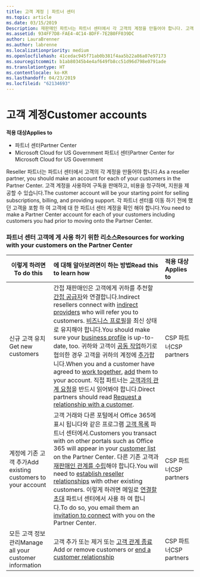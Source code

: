 ```yaml
---
title: 고객 계정 | 파트너 센터
ms.topic: article
ms.date: 03/15/2019
Description: 재판매인 파트너는 파트너 센터에서 각 고객의 계정을 만들어야 합니다. 고객 계정을 사용하여 구독을 판매하고, 비용을 청구하며, 지원을 제공할 수 있습니다.
ms.assetid: 934FF7D8-FAE4-4C14-8DFF-7E2B0FF039DC
author: LauraBrenner
ms.author: labrenne
ms.localizationpriority: medium
ms.openlocfilehash: 41cedac945f71ab0b381f4aa5b22a86a07e97173
ms.sourcegitcommit: b1ab80345b4e4af649fb8cc51d96d798e0791ade
ms.translationtype: HT
ms.contentlocale: ko-KR
ms.lasthandoff: 04/23/2019
ms.locfileid: "62134693"
---
```

# <a name="customer-accounts"></a><span data-ttu-id="6d14b-104">고객 계정</span><span class="sxs-lookup"><span data-stu-id="6d14b-104">Customer accounts</span></span>

<span data-ttu-id="6d14b-105">**적용 대상**</span><span class="sxs-lookup"><span data-stu-id="6d14b-105">**Applies to**</span></span>

-  <span data-ttu-id="6d14b-106">파트너 센터</span><span class="sxs-lookup"><span data-stu-id="6d14b-106">Partner Center</span></span>
-  <span data-ttu-id="6d14b-107">Microsoft Cloud for US Government 파트너 센터</span><span class="sxs-lookup"><span data-stu-id="6d14b-107">Partner Center for Microsoft Cloud for US Government</span></span>


<span data-ttu-id="6d14b-108">Reseller 파트너는 파트너 센터에서 고객의 각 계정을 만들어야 합니다.</span><span class="sxs-lookup"><span data-stu-id="6d14b-108">As a reseller partner, you should make an account for each of your customers in the Partner Center.</span></span> <span data-ttu-id="6d14b-109">고객 계정을 사용하여 구독을 판매하고, 비용을 청구하며, 지원을 제공할 수 있습니다.</span><span class="sxs-lookup"><span data-stu-id="6d14b-109">The customer account will be your starting point for selling subscriptions, billing, and providing support.</span></span> <span data-ttu-id="6d14b-110">각 파트너 센터를 이동 하기 전에 했던 고객을 포함 하 여 고객에 대 한 파트너 센터 계정을 확인 해야 합니다.</span><span class="sxs-lookup"><span data-stu-id="6d14b-110">You need to make a Partner Center account for each of your customers including customers you had prior to moving onto the Partner Center.</span></span>

### <a name="resources-for-working-with-your-customers-on-the-partner-center"></a><span data-ttu-id="6d14b-111">파트너 센터 고객에 게 사용 하기 위한 리소스</span><span class="sxs-lookup"><span data-stu-id="6d14b-111">Resources for working with your customers on the Partner Center</span></span>

|<span data-ttu-id="6d14b-112">**이렇게 하려면**</span><span class="sxs-lookup"><span data-stu-id="6d14b-112">**To do this**</span></span>   |<span data-ttu-id="6d14b-113">**에 대해 알아보려면이 하는 방법**</span><span class="sxs-lookup"><span data-stu-id="6d14b-113">**Read this to learn how**</span></span>   |<span data-ttu-id="6d14b-114">**적용 대상**</span><span class="sxs-lookup"><span data-stu-id="6d14b-114">**Applies to**</span></span>|
|-----------------|:----------------------------|:--------------|
|<span data-ttu-id="6d14b-115">신규 고객 유치</span><span class="sxs-lookup"><span data-stu-id="6d14b-115">Get new customers</span></span>|<span data-ttu-id="6d14b-116">간접 재판매인은 고객에게 귀하를 추천할 [간접 공급자](indirect-reseller-tasks-in-partner-center.md)와 연결합니다.</span><span class="sxs-lookup"><span data-stu-id="6d14b-116">Indirect resellers connect with [indirect providers](indirect-reseller-tasks-in-partner-center.md) who will refer you to customers.</span></span> <span data-ttu-id="6d14b-117">[비즈니스 프로필](create-a-marketing-profile.md)을 최신 상태로 유지해야 합니다.</span><span class="sxs-lookup"><span data-stu-id="6d14b-117">You should make sure your [business profile](create-a-marketing-profile.md) is up-to-date, too.</span></span> <span data-ttu-id="6d14b-118">귀하와 고객이 [공동 작업](responding-to-referrals.md)하기로 협의한 경우 고객을 귀하의 계정에 [추가](add-a-new-customer.md)합니다.</span><span class="sxs-lookup"><span data-stu-id="6d14b-118">When you and a customer have agreed to [work together](responding-to-referrals.md), [add](add-a-new-customer.md) them to your account.</span></span> <span data-ttu-id="6d14b-119">직접 파트너는 [고객과의 관계 요청](request-a-relationship-with-a-customer.md)을 반드시 읽어봐야 합니다.</span><span class="sxs-lookup"><span data-stu-id="6d14b-119">Direct partners should read [ Request a relationship with a customer](request-a-relationship-with-a-customer.md).</span></span>|<span data-ttu-id="6d14b-120">CSP 파트너</span><span class="sxs-lookup"><span data-stu-id="6d14b-120">CSP partners</span></span>|
|<span data-ttu-id="6d14b-121">계정에 기존 고객 추가</span><span class="sxs-lookup"><span data-stu-id="6d14b-121">Add existing customers to your account</span></span>   | <span data-ttu-id="6d14b-122">고객 거래와 다른 포털에서 Office 365에 표시 됩니다와 같은 프로그램 [고객 목록](see-your-customer-list.md) 파트너 센터에서.</span><span class="sxs-lookup"><span data-stu-id="6d14b-122">Customers you transact with on other portals such as Office 365 will appear in your [customer list](see-your-customer-list.md) on the Partner Center.</span></span> <span data-ttu-id="6d14b-123">다른 기존 고객과 [재판매인 관계를 수립](indirect-reseller-tasks-in-partner-center.md)해야 합니다.</span><span class="sxs-lookup"><span data-stu-id="6d14b-123">You will need to [establish reseller relationships](indirect-reseller-tasks-in-partner-center.md) with other existing customers.</span></span> <span data-ttu-id="6d14b-124">이렇게 하려면 메일로 [연결할 초대](responding-to-referrals.md) 파트너 센터에서 사용 하 여 합니다.</span><span class="sxs-lookup"><span data-stu-id="6d14b-124">To do so, you email them an [invitation to connect](responding-to-referrals.md) with you on the Partner Center.</span></span>   | <span data-ttu-id="6d14b-125">CSP 파트너</span><span class="sxs-lookup"><span data-stu-id="6d14b-125">CSP partners</span></span>   |
|<span data-ttu-id="6d14b-126">모든 고객 정보 관리</span><span class="sxs-lookup"><span data-stu-id="6d14b-126">Manage all your customer information</span></span>   | <span data-ttu-id="6d14b-127">고객 추가 또는 제거 또는 [고객 관계 종료](remove-a-relationship.md)</span><span class="sxs-lookup"><span data-stu-id="6d14b-127">Add or remove customers or [end a customer relationship](remove-a-relationship.md)</span></span>|   <span data-ttu-id="6d14b-128">CSP 파트너</span><span class="sxs-lookup"><span data-stu-id="6d14b-128">CSP partners</span></span> |